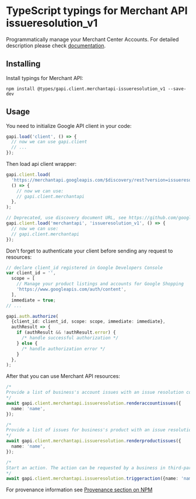 # TypeScript typings for Merchant API issueresolution_v1

Programmatically manage your Merchant Center Accounts.
For detailed description please check [documentation](https://developers.google.com/merchant/api).

## Installing

Install typings for Merchant API:

```
npm install @types/gapi.client.merchantapi-issueresolution_v1 --save-dev
```

## Usage

You need to initialize Google API client in your code:

```typescript
gapi.load('client', () => {
  // now we can use gapi.client
  // ...
});
```

Then load api client wrapper:

```typescript
gapi.client.load(
  'https://merchantapi.googleapis.com/$discovery/rest?version=issueresolution_v1',
  () => {
    // now we can use:
    // gapi.client.merchantapi
  },
);
```

```typescript
// Deprecated, use discovery document URL, see https://github.com/google/google-api-javascript-client/blob/master/docs/reference.md#----gapiclientloadname----version----callback--
gapi.client.load('merchantapi', 'issueresolution_v1', () => {
  // now we can use:
  // gapi.client.merchantapi
});
```

Don't forget to authenticate your client before sending any request to resources:

```typescript
// declare client_id registered in Google Developers Console
var client_id = '',
  scope = [
    // Manage your product listings and accounts for Google Shopping
    'https://www.googleapis.com/auth/content',
  ],
  immediate = true;
// ...

gapi.auth.authorize(
  {client_id: client_id, scope: scope, immediate: immediate},
  authResult => {
    if (authResult && !authResult.error) {
      /* handle successful authorization */
    } else {
      /* handle authorization error */
    }
  },
);
```

After that you can use Merchant API resources: <!-- TODO: make this work for multiple namespaces -->

```typescript
/*
Provide a list of business's account issues with an issue resolution content and available actions. This content and actions are meant to be rendered and shown in third-party applications.
*/
await gapi.client.merchantapi.issueresolution.renderaccountissues({
  name: 'name',
});

/*
Provide a list of issues for business's product with an issue resolution content and available actions. This content and actions are meant to be rendered and shown in third-party applications.
*/
await gapi.client.merchantapi.issueresolution.renderproductissues({
  name: 'name',
});

/*
Start an action. The action can be requested by a business in third-party application. Before the business can request the action, the third-party application needs to show them action specific content and display a user input form. The action can be successfully started only once all `required` inputs are provided. If any `required` input is missing, or invalid value was provided, the service will return 400 error. Validation errors will contain Ids for all problematic field together with translated, human readable error messages that can be shown to the user.
*/
await gapi.client.merchantapi.issueresolution.triggeraction({name: 'name'});
```

For provenance information see [Provenance section on NPM](https://www.npmjs.com/package/@maxim_mazurok/gapi.client.merchantapi-issueresolution_v1#Provenance:~:text=none-,Provenance,-Built%20and%20signed)

